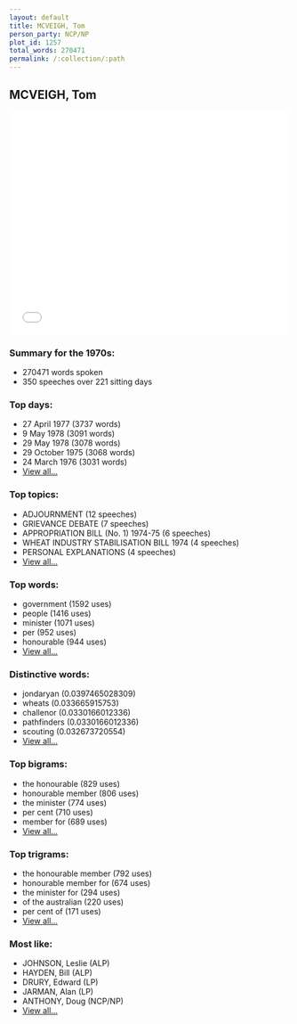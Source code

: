 ```yaml
---
layout: default
title: MCVEIGH, Tom
person_party: NCP/NP
plot_id: 1257
total_words: 270471
permalink: /:collection/:path
---
```


## MCVEIGH, Tom

<iframe width="100%" height="400" frameborder="0" scrolling="no" src="//plot.ly/~wragge/1257.embed"></iframe>


### Summary for the 1970s:

* 270471 words spoken
* 350 speeches over 221 sitting days


### Top days:

* 27 April 1977 (3737 words)
* 9 May 1978 (3091 words)
* 29 May 1978 (3078 words)
* 29 October 1975 (3068 words)
* 24 March 1976 (3031 words)
* [View all...](days/)


### Top topics:

* ADJOURNMENT (12 speeches)
* GRIEVANCE DEBATE (7 speeches)
* APPROPRIATION BILL (No. 1) 1974-75 (6 speeches)
* WHEAT INDUSTRY STABILISATION BILL 1974 (4 speeches)
* PERSONAL EXPLANATIONS (4 speeches)
* [View all...](topics/)


### Top words:

* government (1592 uses)
* people (1416 uses)
* minister (1071 uses)
* per (952 uses)
* honourable (944 uses)
* [View all...](words/)


### Distinctive words:

* jondaryan (0.0397465028309)
* wheats (0.033665915753)
* challenor (0.0330166012336)
* pathfinders (0.0330166012336)
* scouting (0.032673720554)
* [View all...](sig_words/)


### Top bigrams:

* the honourable (829 uses)
* honourable member (806 uses)
* the minister (774 uses)
* per cent (710 uses)
* member for (689 uses)
* [View all...](bigrams/)


### Top trigrams:

* the honourable member (792 uses)
* honourable member for (674 uses)
* the minister for (294 uses)
* of the australian (220 uses)
* per cent of (171 uses)
* [View all...](trigrams/)


### Most like:

* JOHNSON, Leslie (ALP)
* HAYDEN, Bill (ALP)
* DRURY, Edward (LP)
* JARMAN, Alan (LP)
* ANTHONY, Doug (NCP/NP)
* [View all...](similarities/)
